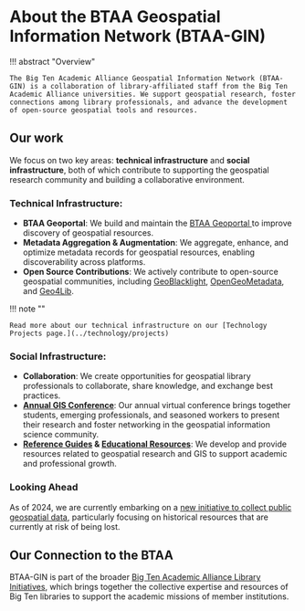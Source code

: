 # About the BTAA Geospatial Information Network (BTAA-GIN)

!!! abstract "Overview"

	The Big Ten Academic Alliance Geospatial Information Network (BTAA-GIN) is a collaboration of library-affiliated staff from the Big Ten Academic Alliance universities. We support geospatial research, foster connections among library professionals, and advance the development of open-source geospatial tools and resources.

## Our work

We focus on two key areas: **technical infrastructure** and **social infrastructure**, both of which contribute to supporting the geospatial research community and building a collaborative environment.

### Technical Infrastructure:

* **BTAA Geoportal**: We build and maintain the [BTAA Geoportal ](https://geo.btaa.org) to improve discovery of geospatial resources.
* **Metadata Aggregation & Augmentation**: We aggregate, enhance, and optimize metadata records for geospatial resources, enabling discoverability across platforms.
* **Open Source Contributions**: We actively contribute to open-source geospatial communities, including [GeoBlacklight](https://geoblacklight.org), [OpenGeoMetadata](https://opengeometadata.org), and [Geo4Lib](https://geo4libcamp.org).

!!! note ""

	Read more about our technical infrastructure on our [Technology Projects page.](../technology/projects)

### Social Infrastructure:

* **Collaboration**: We create opportunities for geospatial library professionals to collaborate, share knowledge, and exchange best practices.
* **[Annual GIS Conference](../conference)**: Our annual virtual conference brings together students, emerging professionals, and seasoned workers to present their research and foster networking in the geospatial information science community.
* **[Reference Guides](../guides) & [Educational Resources](../tutorials)**: We develop and provide resources related to geospatial research and GIS to support academic and professional growth.

### Looking Ahead
As of 2024, we are currently embarking on a [new initiative to collect public geospatial data](../technology/geodata-collection/), particularly focusing on historical resources that are currently at risk of being lost.

## Our Connection to the BTAA
BTAA-GIN is part of the broader [Big Ten Academic Alliance Library Initiatives](https://btaa.org/library/Libraries), which brings together the collective expertise and resources of Big Ten libraries to support the academic missions of member institutions.